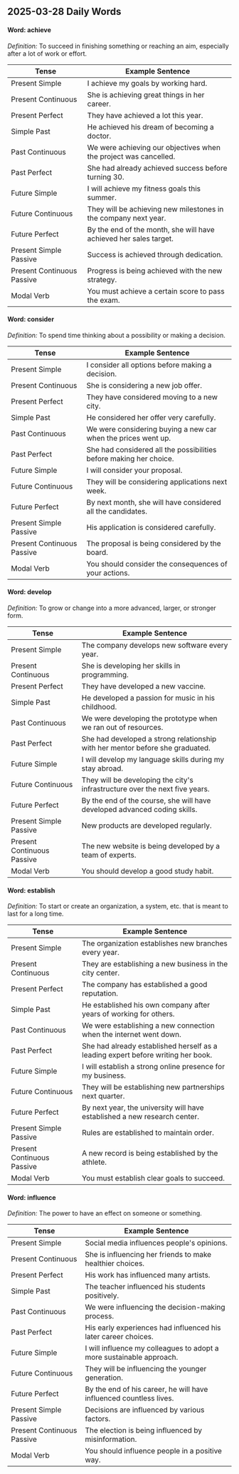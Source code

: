 
## 2025-03-28 Daily Words

#### Word: **achieve**

*Definition:* To succeed in finishing something or reaching an aim, especially after a lot of work or effort.

| Tense                       | Example Sentence                                         |
|-----------------------------|----------------------------------------------------------|
| Present Simple              | I achieve my goals by working hard.                                        |
| Present Continuous          | She is achieving great things in her career.                     |
| Present Perfect             | They have achieved a lot this year.                    |
| Simple Past                 | He achieved his dream of becoming a doctor.                           |
| Past Continuous             | We were achieving our objectives when the project was cancelled.                     |
| Past Perfect                | She had already achieved success before turning 30.  |
| Future Simple               | I will achieve my fitness goals this summer.                                    |
| Future Continuous           | They will be achieving new milestones in the company next year.              |
| Future Perfect              | By the end of the month, she will have achieved her sales target.    |
| Present Simple Passive      | Success is achieved through dedication.                 |
| Present Continuous Passive  | Progress is being achieved with the new strategy.              |
| Modal Verb                  | You must achieve a certain score to pass the exam.            |


#### Word: **consider**

*Definition:* To spend time thinking about a possibility or making a decision.

| Tense                       | Example Sentence                                         |
|-----------------------------|----------------------------------------------------------|
| Present Simple              | I consider all options before making a decision.                                        |
| Present Continuous          | She is considering a new job offer.                     |
| Present Perfect             | They have considered moving to a new city.                    |
| Simple Past                 | He considered her offer very carefully.                           |
| Past Continuous             | We were considering buying a new car when the prices went up.                     |
| Past Perfect                | She had considered all the possibilities before making her choice.  |
| Future Simple               | I will consider your proposal.                                    |
| Future Continuous           | They will be considering applications next week.              |
| Future Perfect              | By next month, she will have considered all the candidates.    |
| Present Simple Passive      | His application is considered carefully.                 |
| Present Continuous Passive  | The proposal is being considered by the board.              |
| Modal Verb                  | You should consider the consequences of your actions.            |


#### Word: **develop**

*Definition:* To grow or change into a more advanced, larger, or stronger form.

| Tense                       | Example Sentence                                         |
|-----------------------------|----------------------------------------------------------|
| Present Simple              | The company develops new software every year.                                        |
| Present Continuous          | She is developing her skills in programming.                     |
| Present Perfect             | They have developed a new vaccine.                    |
| Simple Past                 | He developed a passion for music in his childhood.                           |
| Past Continuous             | We were developing the prototype when we ran out of resources.                     |
| Past Perfect                | She had developed a strong relationship with her mentor before she graduated.  |
| Future Simple               | I will develop my language skills during my stay abroad.                                    |
| Future Continuous           | They will be developing the city's infrastructure over the next five years.              |
| Future Perfect              | By the end of the course, she will have developed advanced coding skills.    |
| Present Simple Passive      | New products are developed regularly.                 |
| Present Continuous Passive  | The new website is being developed by a team of experts.              |
| Modal Verb                  | You should develop a good study habit.            |


#### Word: **establish**

*Definition:* To start or create an organization, a system, etc. that is meant to last for a long time.

| Tense                       | Example Sentence                                         |
|-----------------------------|----------------------------------------------------------|
| Present Simple              | The organization establishes new branches every year.                                        |
| Present Continuous          | They are establishing a new business in the city center.                     |
| Present Perfect             | The company has established a good reputation.                    |
| Simple Past                 | He established his own company after years of working for others.                           |
| Past Continuous             | We were establishing a new connection when the internet went down.                     |
| Past Perfect                | She had already established herself as a leading expert before writing her book.  |
| Future Simple               | I will establish a strong online presence for my business.                                    |
| Future Continuous           | They will be establishing new partnerships next quarter.              |
| Future Perfect              | By next year, the university will have established a new research center.    |
| Present Simple Passive      | Rules are established to maintain order.                 |
| Present Continuous Passive  | A new record is being established by the athlete.              |
| Modal Verb                  | You must establish clear goals to succeed.            |


#### Word: **influence**

*Definition:* The power to have an effect on someone or something.

| Tense                       | Example Sentence                                         |
|-----------------------------|----------------------------------------------------------|
| Present Simple              | Social media influences people's opinions.                                        |
| Present Continuous          | She is influencing her friends to make healthier choices.                     |
| Present Perfect             | His work has influenced many artists.                    |
| Simple Past                 | The teacher influenced his students positively.                           |
| Past Continuous             | We were influencing the decision-making process.                     |
| Past Perfect                | His early experiences had influenced his later career choices.  |
| Future Simple               | I will influence my colleagues to adopt a more sustainable approach.                                    |
| Future Continuous           | They will be influencing the younger generation.              |
| Future Perfect              | By the end of his career, he will have influenced countless lives.    |
| Present Simple Passive      | Decisions are influenced by various factors.                 |
| Present Continuous Passive  | The election is being influenced by misinformation.              |
| Modal Verb                  | You should influence people in a positive way.            |

